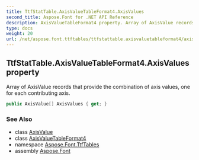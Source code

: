 ```yaml
---
title: TtfStatTable.AxisValueTableFormat4.AxisValues
second_title: Aspose.Font for .NET API Reference
description: AxisValueTableFormat4 property. Array of AxisValue records that provide the combination of axis values one for each contributing axis
type: docs
weight: 20
url: /net/aspose.font.ttftables/ttfstattable.axisvaluetableformat4/axisvalues/
---
```

## TtfStatTable.AxisValueTableFormat4.AxisValues property

Array of AxisValue records that provide the combination of axis values, one for each contributing axis.

```csharp
public AxisValue[] AxisValues { get; }
```

### See Also

* class [AxisValue](../../ttfstattable.axisvalue/)
* class [AxisValueTableFormat4](../)
* namespace [Aspose.Font.TtfTables](../../ttfstattable.axisvaluetableformat4/)
* assembly [Aspose.Font](../../../)



